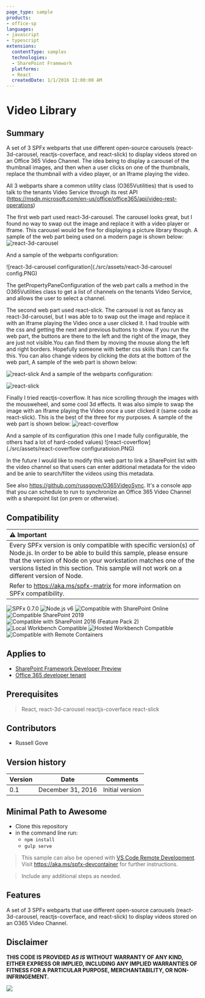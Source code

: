```yaml
---
page_type: sample
products:
- office-sp
languages:
- javascript
- typescript
extensions:
  contentType: samples
  technologies:
  - SharePoint Framework
  platforms:
  - React
  createdDate: 1/1/2016 12:00:00 AM
---
```

# Video Library

## Summary
A set of 3 SPFx webparts that use different open-source carousels (react-3d-carousel, reactjs-coverface, and react-slick)
to display videos stored on an Office 365 Video Channel. The idea being to display a carousel of the thumbnail images, and then 
when a user clicks on one of the thumbnails, replace the thumbnail with a video player, or an Iframe playing the video. 

All 3 webparts share a common utility class (O365Vutilities) that is used to talk to the tenants Video Service through its rest
API (https://msdn.microsoft.com/en-us/office/office365/api/video-rest-operations)

The first web part used react-3d-carousel. The carousel looks great, but I found no way to swap out the image and replace 
it with a video player or Iframe. This carousel would be fine for displaying a picture library though. A sample of the web part 
being used on a modern page is shown below:
![react-3d-carousel](./src/assets/react-3d-carousel.PNG)


And a sample of the webparts configuration:


![react-3d-carousel configuration](./src/assets/react-3d-carousel config.PNG)

The getPropertyPaneConfiguration of the web part calls a method in the O365Vutilities class to get a list of 
channels on the tenants Video Service, and allows the user to select a channel.



The second web part used react-slick. The carousel is not as fancy as react-3d-carousel, but I was able to to swap out the 
image and replace it with an Iframe playing the Video once a user clicked it. I had trouble with the css and getting the next and previous 
buttons to show. If you run the web part, the buttons are there to the left and the right of the image, they are just not visible.You can find them by moving the mouse along the left and right borders. Hopefully someone with better css skiils than I can fix this. You can also change videos by clicking the dots at the bottom of the web part, A sample of the web part is shown below:

![react-slick](./src/assets/react-slick.PNG)
And a sample of the webparts configuration:

![react-slick](./src/assets/react-slick-configuration.PNG)

Finally I tried reactjs-coverflow. It has nice scrolling through the images with the mousweheel, and some cool 3d effects.
It was also simple to swap the image with an Iframe playing the Video once a user clicked it (same code as react-slick). This is the best 
of the three for my purposes. A sample of the web part is shown below:
![react-coverflow](./src/assets/react-coverflow.PNG)

And a sample of its configuration (this one I made fully configurable, the others had a lot of hard-coded values)
![react-coverflow](./src/assets/react-coverflow configuratioion.PNG)

In the future I would like  to modify this web part to link a SharePoint list with the video channel so that users can enter additional 
metadata for the video and be anle to search/filter the videos using this metadata.

See also https://github.com/russgove/O365VideoSync. It's a console app that you can schedule to run to synchronize an  Office 365 Video Channel with a sharepoint list (on prem or otherwise).


## Compatibility

| :warning: Important          |
|:---------------------------|
| Every SPFx version is only compatible with specific version(s) of Node.js. In order to be able to build this sample, please ensure that the version of Node on your workstation matches one of the versions listed in this section. This sample will not work on a different version of Node.|
|Refer to <https://aka.ms/spfx-matrix> for more information on SPFx compatibility.   |

![SPFx 0.7.0](https://img.shields.io/badge/SPFx-0.7.0-orange.svg)
![Node.js v6](https://img.shields.io/badge/Node.js-v6-green.svg) 
![Compatible with SharePoint Online](https://img.shields.io/badge/SharePoint%20Online-Compatible-green.svg)
![Compatible SharePoint 2019](https://img.shields.io/badge/SharePoint%20Server%202019-Compatible-green.svg)
![Compatible with SharePoint 2016 (Feature Pack 2)](https://img.shields.io/badge/SharePoint%20Server%202016%20(Feature%20Pack%202)-Compatible-green.svg)
![Local Workbench Compatible](https://img.shields.io/badge/Local%20Workbench-Compatible-green.svg)
![Hosted Workbench Compatible](https://img.shields.io/badge/Hosted%20Workbench-Compatible-green.svg)
![Compatible with Remote Containers](https://img.shields.io/badge/Remote%20Containers-Compatible-green.svg)

## Applies to

* [SharePoint Framework Developer Preview](https://learn.microsoft.com/sharepoint/dev/spfx/sharepoint-framework-overview)
* [Office 365 developer tenant](https://learn.microsoft.com/sharepoint/dev/spfx/set-up-your-developer-tenant)



## Prerequisites

> React, react-3d-carousel reactjs-coverface react-slick

## Contributors

* Russell Gove

## Version history

Version|Date|Comments
-------|----|--------
0.1|December 31, 2016|Initial version


## Minimal Path to Awesome

- Clone this repository
- in the command line run:
  - `npm install`
   - `gulp serve`

>  This sample can also be opened with [VS Code Remote Development](https://code.visualstudio.com/docs/remote/remote-overview). Visit https://aka.ms/spfx-devcontainer for further instructions.

> Include any additional steps as needed.

## Features
A set of 3 SPFx webparts that use different open-source carousels (react-3d-carousel, reactjs-coverface, and react-slick)
to display videos stored on an O365 Video Channel.


## Disclaimer

**THIS CODE IS PROVIDED *AS IS* WITHOUT WARRANTY OF ANY KIND, EITHER EXPRESS OR IMPLIED, INCLUDING ANY IMPLIED WARRANTIES OF FITNESS FOR A PARTICULAR PURPOSE, MERCHANTABILITY, OR NON-INFRINGEMENT.**



<img src="https://m365-visitor-stats.azurewebsites.net/sp-dev-fx-webparts/samples/react-videolibrary" />




